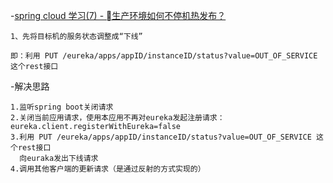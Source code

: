 
-[spring cloud 学习(7) - 生产环境如何不停机热发布？](https://www.cnblogs.com/yjmyzz/p/how-to-hot-release-using-eureka-rest-operation.html)

```
1、先将目标机的服务状态调整成“下线”

即：利用 PUT /eureka/apps/appID/instanceID/status?value=OUT_OF_SERVICE 这个rest接口
```

-解决思路
```
1.监听spring boot关闭请求
2.关闭当前应用请求，使用本应用不再对eureka发起注册请求：eureka.client.registerWithEureka=false
3.利用 PUT /eureka/apps/appID/instanceID/status?value=OUT_OF_SERVICE 这个rest接口
  向euraka发出下线请求
4.调用其他客户端的更新请求（是通过反射的方式实现的）
```